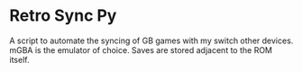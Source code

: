 # Retro Sync Py
A script to automate the syncing of GB games with my switch other devices. mGBA is the emulator of choice. Saves are stored adjacent to the ROM itself.
